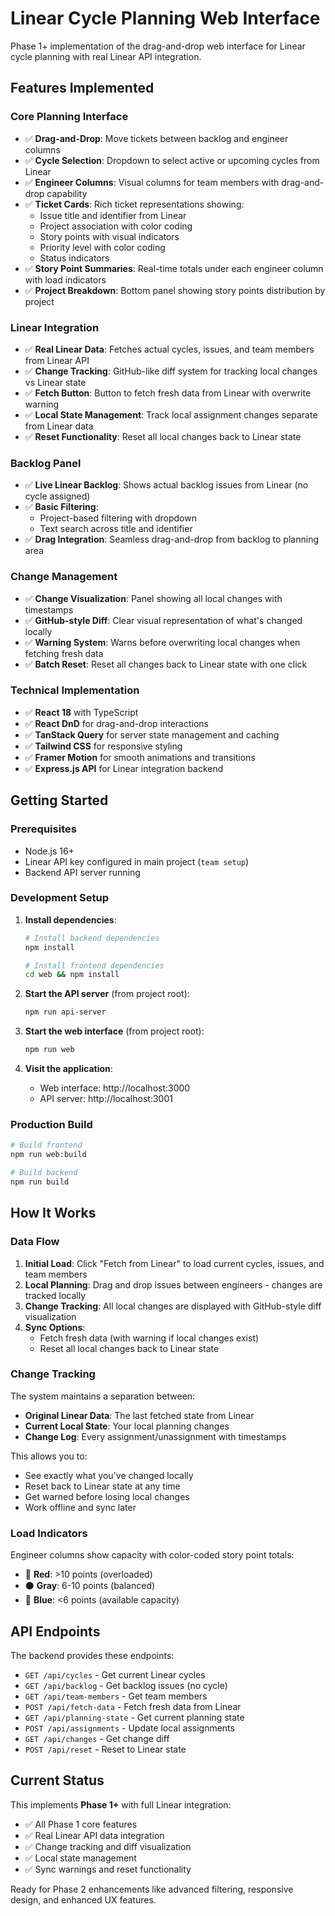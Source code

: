 # Linear Cycle Planning Web Interface

Phase 1+ implementation of the drag-and-drop web interface for Linear cycle planning with real Linear API integration.

## Features Implemented

### Core Planning Interface
- ✅ **Drag-and-Drop**: Move tickets between backlog and engineer columns
- ✅ **Cycle Selection**: Dropdown to select active or upcoming cycles from Linear
- ✅ **Engineer Columns**: Visual columns for team members with drag-and-drop capability
- ✅ **Ticket Cards**: Rich ticket representations showing:
  - Issue title and identifier from Linear
  - Project association with color coding
  - Story points with visual indicators
  - Priority level with color coding
  - Status indicators
- ✅ **Story Point Summaries**: Real-time totals under each engineer column with load indicators
- ✅ **Project Breakdown**: Bottom panel showing story points distribution by project

### Linear Integration
- ✅ **Real Linear Data**: Fetches actual cycles, issues, and team members from Linear API
- ✅ **Change Tracking**: GitHub-like diff system for tracking local changes vs Linear state
- ✅ **Fetch Button**: Button to fetch fresh data from Linear with overwrite warning
- ✅ **Local State Management**: Track local assignment changes separate from Linear data
- ✅ **Reset Functionality**: Reset all local changes back to Linear state

### Backlog Panel
- ✅ **Live Linear Backlog**: Shows actual backlog issues from Linear (no cycle assigned)
- ✅ **Basic Filtering**: 
  - Project-based filtering with dropdown
  - Text search across title and identifier
- ✅ **Drag Integration**: Seamless drag-and-drop from backlog to planning area

### Change Management
- ✅ **Change Visualization**: Panel showing all local changes with timestamps
- ✅ **GitHub-style Diff**: Clear visual representation of what's changed locally
- ✅ **Warning System**: Warns before overwriting local changes when fetching fresh data
- ✅ **Batch Reset**: Reset all changes back to Linear state with one click

### Technical Implementation
- ✅ **React 18** with TypeScript
- ✅ **React DnD** for drag-and-drop interactions
- ✅ **TanStack Query** for server state management and caching
- ✅ **Tailwind CSS** for responsive styling
- ✅ **Framer Motion** for smooth animations and transitions
- ✅ **Express.js API** for Linear integration backend

## Getting Started

### Prerequisites
- Node.js 16+
- Linear API key configured in main project (`team setup`)
- Backend API server running

### Development Setup

1. **Install dependencies**:
   ```bash
   # Install backend dependencies
   npm install
   
   # Install frontend dependencies
   cd web && npm install
   ```

2. **Start the API server** (from project root):
   ```bash
   npm run api-server
   ```

3. **Start the web interface** (from project root):
   ```bash
   npm run web
   ```

4. **Visit the application**:
   - Web interface: http://localhost:3000
   - API server: http://localhost:3001

### Production Build

```bash
# Build frontend
npm run web:build

# Build backend
npm run build
```

## How It Works

### Data Flow
1. **Initial Load**: Click "Fetch from Linear" to load current cycles, issues, and team members
2. **Local Planning**: Drag and drop issues between engineers - changes are tracked locally
3. **Change Tracking**: All local changes are displayed with GitHub-style diff visualization
4. **Sync Options**: 
   - Fetch fresh data (with warning if local changes exist)
   - Reset all local changes back to Linear state

### Change Tracking
The system maintains a separation between:
- **Original Linear Data**: The last fetched state from Linear
- **Current Local State**: Your local planning changes
- **Change Log**: Every assignment/unassignment with timestamps

This allows you to:
- See exactly what you've changed locally
- Reset back to Linear state at any time
- Get warned before losing local changes
- Work offline and sync later

### Load Indicators
Engineer columns show capacity with color-coded story point totals:
- 🔴 **Red**: >10 points (overloaded)
- ⚫ **Gray**: 6-10 points (balanced)
- 🔵 **Blue**: <6 points (available capacity)

## API Endpoints

The backend provides these endpoints:
- `GET /api/cycles` - Get current Linear cycles
- `GET /api/backlog` - Get backlog issues (no cycle)
- `GET /api/team-members` - Get team members
- `POST /api/fetch-data` - Fetch fresh data from Linear
- `GET /api/planning-state` - Get current planning state
- `POST /api/assignments` - Update local assignments
- `GET /api/changes` - Get change diff
- `POST /api/reset` - Reset to Linear state

## Current Status

This implements **Phase 1+** with full Linear integration:
- ✅ All Phase 1 core features
- ✅ Real Linear API data integration
- ✅ Change tracking and diff visualization
- ✅ Local state management
- ✅ Sync warnings and reset functionality

Ready for Phase 2 enhancements like advanced filtering, responsive design, and enhanced UX features.